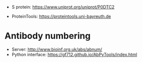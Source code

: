 * S protein: https://www.uniprot.org/uniprot/P0DTC2

* ProteinTools: https://proteintools.uni-bayreuth.de

Antibody numbering
==================

* Server: http://www.bioinf.org.uk/abs/abnum/
* Python interface: https://gf712.github.io/AbPyTools/index.html
